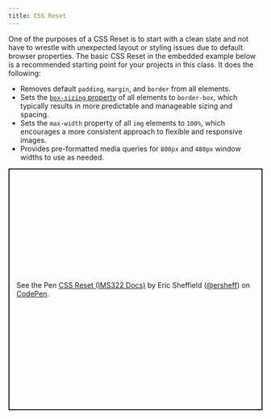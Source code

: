 ```yaml
---
title: CSS Reset
---
```


One of the purposes of a CSS Reset is to start with a clean slate and not have to wrestle with unexpected layout or styling issues due to default browser properties. The basic CSS Reset in the embedded example below is a recommended starting point for your projects in this class. It does the following:

- Removes default `padding`, `margin`, and `border` from all elements.
- Sets the [`box-sizing` property](https://developer.mozilla.org/en-US/docs/Web/CSS/box-sizing) of all elements to `border-box`, which typically results in more predictable and manageable sizing and spacing.
- Sets the `max-width` property of all `img` elements to `100%`, which encourages a more consistent approach to flexible and responsive images.
- Provides pre-formatted media queries for `800px` and `480px` window widths to use as needed.
<p class="codepen" data-height="480" data-default-tab="css,result" data-slug-hash="vYPxzMV" data-editable="true" data-user="ersheff" style="height: 480px; box-sizing: border-box; display: flex; align-items: center; justify-content: center; border: 2px solid; margin: 1em 0; padding: 1em;">
  <span>See the Pen <a href="https://codepen.io/ersheff/pen/vYPxzMV">
  CSS Reset (IMS322 Docs)</a> by Eric Sheffield (<a href="https://codepen.io/ersheff">@ersheff</a>)
  on <a href="https://codepen.io">CodePen</a>.</span>
</p>
<script async src="https://cpwebassets.codepen.io/assets/embed/ei.js"></script>
